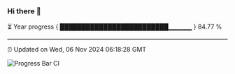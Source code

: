 ### Hi there 👋

⏳ Year progress { █████████████████████████▁▁▁▁▁ } 84.77 %

---

⏰ Updated on Wed, 06 Nov 2024 06:18:28 GMT

![Progress Bar CI](https://github.com/liununu/liununu/workflows/Progress%20Bar%20CI/badge.svg)
